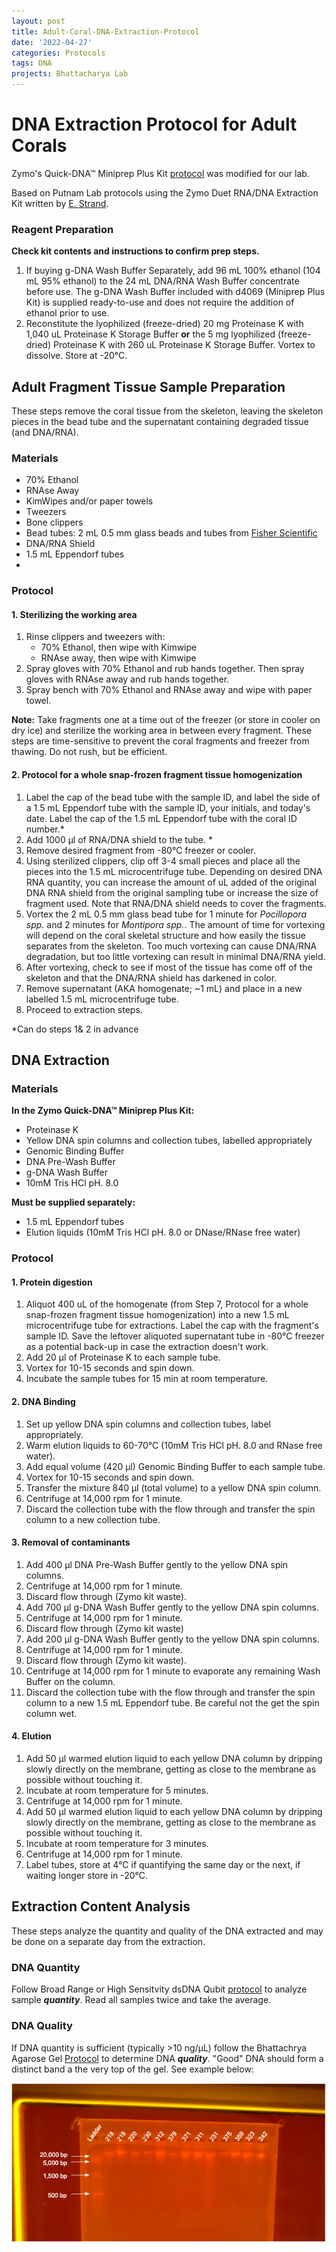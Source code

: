```yaml
---
layout: post
title: Adult-Coral-DNA-Extraction-Protocol
date: '2022-04-27'
categories: Protocols
tags: DNA
projects: Bhattacharya Lab
---
```


# DNA Extraction Protocol for Adult Corals

Zymo's Quick-DNA™ Miniprep Plus Kit [protocol](https://files.zymoresearch.com/protocols/_d4068_d4069_quick-dna_miniprep_plus_kit.pdf) was modified for our lab.

Based on Putnam Lab protocols using the Zymo Duet  RNA/DNA Extraction Kit written by [E. Strand](https://github.com/emmastrand/EmmaStrand_Notebook/blob/master/_posts/2019-05-31-Zymo-Duet-RNA-DNA-Extraction-Protocol.md).

### Reagent Preparation

**Check kit contents and instructions to confirm prep steps.**

1. If buying g-DNA Wash Buffer Separately, add 96 mL 100% ethanol (104 mL 95% ethanol) to the 24 mL DNA/RNA Wash Buffer concentrate before use. The g-DNA Wash Buffer included with d4069 (Miniprep Plus Kit) is supplied ready-to-use and does not require the addition of ethanol prior to use.   
2. Reconstitute the lyophilized (freeze-dried) 20 mg Proteinase K with 1,040 uL Proteinase K Storage Buffer **or** the 5 mg lyophilized (freeze-dried) Proteinase K with 260 uL Proteinase K Storage Buffer. Vortex to dissolve. Store at -20°C.

## Adult Fragment Tissue Sample Preparation

These steps remove the coral tissue from the skeleton, leaving the skeleton pieces in the bead tube and the supernatant containing degraded tissue (and DNA/RNA).

### Materials

- 70% Ethanol
- RNAse Away
- KimWipes and/or paper towels  
- Tweezers
- Bone clippers
- Bead tubes: 2 mL 0.5 mm glass beads and tubes from [Fisher Scientific](https://www.fishersci.com/shop/products/bead-tube-2ml-0-5mm-glass-50pk/15340152)
- DNA/RNA Shield
- 1.5 mL Eppendorf tubes
- 

### Protocol

#### 1. Sterilizing the working area  
1. Rinse clippers and tweezers with:  
  	-  70% Ethanol, then wipe with Kimwipe 
 	- RNAse away, then wipe with Kimwipe  
2. Spray gloves with 70% Ethanol and rub hands together. Then spray gloves with RNAse away and rub hands together.
3. Spray bench with 70% Ethanol and RNAse away and wipe with paper towel.

**Note:** Take fragments one at a time out of the freezer  (or store in cooler on dry ice) and sterilize the working area in between every fragment. These steps are time-sensitive to prevent the coral fragments and freezer from thawing. Do not rush, but be efficient.

#### 2. Protocol for a whole snap-frozen fragment tissue homogenization

1. Label the cap of the bead tube with the sample ID, and label the side of a 1.5 mL Eppendorf tube with the sample ID, your initials, and today's date. Label the cap of the 1.5 mL Eppendorf tube with the coral ID number.*      
2. Add 1000 μl of RNA/DNA shield to the tube. *
3. Remove desired fragment from -80°C freezer or cooler.   
4. Using sterilized clippers, clip off 3-4 small pieces and place all the pieces into the 1.5 mL microcentrifuge tube. Depending on desired DNA RNA quantity, you can increase the amount of uL added of the original DNA RNA shield from the original sampling tube or increase the size of fragment used. Note that RNA/DNA shield needs to cover the fragments.  
5. Vortex the 2 mL 0.5 mm glass bead tube for 1 minute for *Pocillopora spp.* and 2 minutes for *Montipora spp.*. The amount of time for vortexing will depend on the coral skeletal structure and how easily the tissue separates from the skeleton. Too much vortexing can cause DNA/RNA degradation, but too little vortexing can result in minimal DNA/RNA yield.  
6. After vortexing, check to see if most of the tissue has come off of the skeleton and that the DNA/RNA shield has darkened in color.  
7. Remove supernatant (AKA homogenate; ~1 mL) and place in a new labelled 1.5 mL microcentrifuge tube.  
8. Proceed to extraction steps.  

*Can do steps 1& 2 in advance

## DNA Extraction

### Materials

**In the Zymo Quick-DNA™ Miniprep Plus Kit:**  
- Proteinase K
- Yellow DNA spin columns and collection tubes, labelled appropriately
- Genomic Binding Buffer
- DNA Pre-Wash Buffer  
- g-DNA Wash Buffer
- 10mM Tris HCl pH. 8.0

**Must be supplied separately:**  
- 1.5 mL Eppendorf tubes  
- Elution liquids (10mM Tris HCl pH. 8.0 or DNase/RNase free water)

### Protocol

#### 1. Protein digestion

1. Aliquot 400 uL of the homogenate (from Step 7, Protocol for a whole snap-frozen fragment tissue homogenization) into a new 1.5 mL microcentrifuge tube for extractions. Label the cap with the fragment's sample ID. Save the leftover aliquoted supernatant tube in -80°C freezer as a potential back-up in case the extraction doesn't work.  
2. Add 20 µl of Proteinase K to each sample tube.  
3. Vortex for 10-15 seconds and spin down.    
4. Incubate the sample tubes for 15 min at room temperature.

#### 2. DNA Binding 

1. Set up yellow DNA spin columns and collection tubes, label appropriately.
2. Warm elution liquids to 60-70°C (10mM Tris HCl pH. 8.0 and RNase free water).
3. Add equal volume (420 µl) Genomic Binding Buffer to each sample tube.
4. Vortex for 10-15 seconds and spin down.
5. Transfer the mixture 840 µl (total volume) to a yellow DNA spin column.
6. Centrifuge at 14,000 rpm for 1 minute.
7. Discard the collection tube with the flow through and transfer the spin column to a new collection tube.

#### 3. Removal of contaminants  
1. Add 400 µl DNA Pre-Wash Buffer gently to the yellow DNA spin columns.
2. Centrifuge at 14,000 rpm for 1 minute.
3. Discard flow through (Zymo kit waste).
4. Add 700 µl g-DNA Wash Buffer gently to the yellow DNA spin columns.
5. Centrifuge at 14,000 rpm for 1 minute.
6. Discard flow through (Zymo kit waste)
7. Add 200 µl g-DNA Wash Buffer gently to the yellow DNA spin columns.
5. Centrifuge at 14,000 rpm for 1 minute.
6. Discard flow through (Zymo kit waste).
7. Centrifuge at 14,000 rpm for 1 minute to evaporate any remaining Wash Buffer on the column.
8. Discard the collection tube with the flow through and transfer the spin column to a new 1.5 mL Eppendorf tube. Be careful not the get the spin column wet.

#### 4. Elution
1. Add 50 µl warmed elution liquid to each yellow DNA column by dripping slowly directly on the membrane, getting as close to the membrane as possible without touching it.
2. Incubate at room temperature for 5 minutes.
3. Centrifuge at 14,000 rpm for 1 minute.
4. Add 50 µl warmed elution liquid to each yellow DNA column by dripping slowly directly on the membrane, getting as close to the membrane as possible without touching it.
5. Incubate at room temperature for 3 minutes.
6. Centrifuge at 14,000 rpm for 1 minute.
7. Label tubes, store at 4°C if quantifying the same day or the next, if waiting longer store in -20°C.

## Extraction Content Analysis

These steps analyze the quantity and quality of the DNA extracted and may be done on a separate day from the extraction.

### DNA Quantity  
Follow Broad Range or High Sensitvity dsDNA Qubit [protocol](https://meschedl.github.io/MESPutnam_Open_Lab_Notebook/Qubit-Protocol/) to analyze sample ***quantity***. Read all samples twice and take the average.

### DNA Quality  
If DNA quantity is sufficient (typically >10 ng/µL) follow the Bhattachrya Agarose Gel [Protocol](hhttps://echille.github.io/E.-Chille-Open-Lab-Notebook/Bhattacharya-Lab-Gel-Electrophoresis-Protocols/) to determine DNA ***quality***. "Good" DNA should form a distinct band a the very top of the gel. See example below:

![annotated-biomin-gel-batches-4-5.png](https://raw.githubusercontent.com/echille/E.-Chille-Open-Lab-Notebook/master/images/annotated-biomin-gel-batches-4-5.png)
